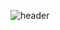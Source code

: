 ![header](https://capsule-render.vercel.app/api?type=soft&color=gray&height=300&section=header&text=Hello!!-nl-My%20name%20%is%20hamin.)
